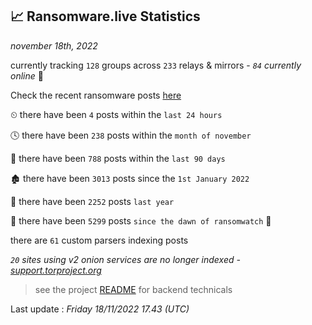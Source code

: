 
## 📈 Ransomware.live Statistics
_november 18th, 2022_

currently tracking `128` groups across `233` relays & mirrors - _`84` currently online_ 📡

Check the recent ransomware posts [here](https://www.ransomware.live/#/recentposts)


⏲ there have been `4` posts within the `last 24 hours`

🕓 there have been `238` posts within the `month of november`

📅 there have been `788` posts within the `last 90 days`

🏚 there have been `3013` posts since the `1st January 2022`

🚀 there have been `2252` posts `last year`

🦕 there have been `5299` posts `since the dawn of ransomwatch` 🐣

there are `61` custom parsers indexing posts

_`20` sites using v2 onion services are no longer indexed - [support.torproject.org](https://support.torproject.org/onionservices/v2-deprecation/)_

> see the project [README](https://github.com/jmousqueton/ransomwatch#readme) for backend technicals



Last update : _Friday 18/11/2022 17.43 (UTC)_

